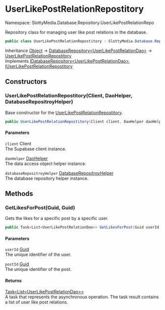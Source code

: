 # UserLikePostRelationRepostitory

Namespace: SlottyMedia.Database.Repository.UserLikePostRelationRepo

Repository class for managing user like post relations in the database.

```csharp
public class UserLikePostRelationRepostitory : SlottyMedia.Database.Repository.DatabaseRepository`1[[SlottyMedia.Database.Daos.UserLikePostRelationDao, SlottyMedia.Database, Version=1.0.0.0, Culture=neutral, PublicKeyToken=null]], SlottyMedia.Database.IDatabaseRepository`1[[SlottyMedia.Database.Daos.UserLikePostRelationDao, SlottyMedia.Database, Version=1.0.0.0, Culture=neutral, PublicKeyToken=null]], IUserLikePostRelationRepostitory
```

Inheritance [Object](https://docs.microsoft.com/en-us/dotnet/api/system.object) → [DatabaseRepository&lt;UserLikePostRelationDao&gt;](./slottymedia.database.repository.databaserepository-1.md) → [UserLikePostRelationRepostitory](./slottymedia.database.repository.userlikepostrelationrepo.userlikepostrelationrepostitory.md)<br>
Implements [IDatabaseRepository&lt;UserLikePostRelationDao&gt;](./slottymedia.database.idatabaserepository-1.md), [IUserLikePostRelationRepostitory](./slottymedia.database.repository.userlikepostrelationrepo.iuserlikepostrelationrepostitory.md)

## Constructors

### **UserLikePostRelationRepostitory(Client, DaoHelper, DatabaseRepositroyHelper)**

Base constructor for the [UserLikePostRelationRepostitory](./slottymedia.database.repository.userlikepostrelationrepo.userlikepostrelationrepostitory.md).

```csharp
public UserLikePostRelationRepostitory(Client client, DaoHelper daoHelper, DatabaseRepositroyHelper databaseRepositroyHelper)
```

#### Parameters

`client` Client<br>
The Supabase client instance.

`daoHelper` [DaoHelper](./slottymedia.database.helper.daohelper.md)<br>
The data access object helper instance.

`databaseRepositroyHelper` [DatabaseRepositroyHelper](./slottymedia.database.helper.databaserepositroyhelper.md)<br>
The database repository helper instance.

## Methods

### **GetLikesForPost(Guid, Guid)**

Gets the likes for a specific post by a specific user.

```csharp
public Task<List<UserLikePostRelationDao>> GetLikesForPost(Guid userId, Guid postId)
```

#### Parameters

`userId` [Guid](https://docs.microsoft.com/en-us/dotnet/api/system.guid)<br>
The unique identifier of the user.

`postId` [Guid](https://docs.microsoft.com/en-us/dotnet/api/system.guid)<br>
The unique identifier of the post.

#### Returns

[Task&lt;List&lt;UserLikePostRelationDao&gt;&gt;](https://docs.microsoft.com/en-us/dotnet/api/system.threading.tasks.task-1)<br>
A task that represents the asynchronous operation. The task result contains a list of user like post
 relations.
